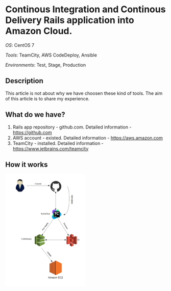 
# Continous Integration and Continous Delivery Rails application into Amazon Cloud.
*OS*: CentOS 7

*Tools*: TeamCity, AWS CodeDeploy, Ansible

*Environments*: Test, Stage, Production 

## Description
This article is not about why we have choosen these kind of tools.
The aim of this article is to share my experience. 

## What do we have?
1. Rails app repository - github.com. Detailed information -https://github.com
2. AWS account - existed. Detailed information - https://aws.amazon.com
3. TeamCity - installed. Detailed information - https://www.jetbrains.com/teamcity

## How it works
<img src="Scheme2.png" width="250">
